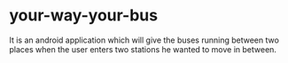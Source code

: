 your-way-your-bus
=================

It is an android application which will give the buses running between two places when the user enters two stations he wanted to move in between.
